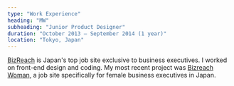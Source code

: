 ```yaml
---
type: "Work Experience"
heading: "MW"
subheading: "Junior Product Designer"
duration: "October 2013 – September 2014 (1 year)"
location: "Tokyo, Japan"
---
```


<a href="https://www.bizreach.jp/" target="_blank">BizReach</a> is Japan's top job site exclusive to business executives. I worked on front-end design and coding. My most recent project was <a href="https://woman.bizreach.jp/" target="_blank">Bizreach Woman</a>, a job site specifically for female business executives in Japan.
